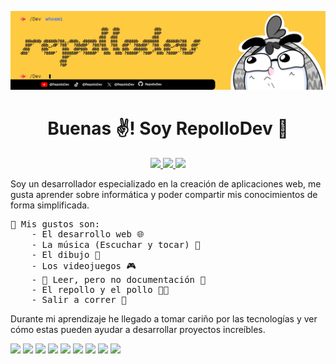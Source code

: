 ![](./assets/github.jpg)

<h1 align="center">Buenas ✌️! Soy <b>RepolloDev</b> 🥬</h1>

<p align="center">
    <a href="https://www.youtube.com/@RepolloDev">
        <img src="https://img.shields.io/badge/YouTube-%23FF0000.svg?style=for-the-badge&logo=YouTube&logoColor=white"/>
    </a>
    <a href="https://www.tiktok.com/@repollodev">
        <img src="https://img.shields.io/badge/TikTok-%23000000.svg?style=for-the-badge&logo=TikTok&logoColor=white"/>
    </a>
    <a href="https://www.linkedin.com/in/repollodev/">
        <img src="https://img.shields.io/badge/linkedin-%230077B5.svg?style=for-the-badge&logo=linkedin&logoColor=white"/>
    </a>
</p>

Soy un desarrollador especializado
en la creación de aplicaciones web,
me gusta aprender sobre informática
y poder compartir mis conocimientos
de forma simplificada.

<pre>
🥳 Mis gustos son:
    - El desarrollo web 🌐
    - La música (Escuchar y tocar) 🎸
    - El dibujo 🎨
    - Los videojuegos 🎮
    - 👀 Leer, pero no documentación 🤫
    - El repollo y el pollo 🥬🍗
    - Salir a correr 💨
</pre>

Durante mi aprendizaje he llegado a
tomar cariño por las tecnologías y
ver cómo estas pueden ayudar a
desarrollar proyectos increíbles.

<p>
    <img src="https://img.shields.io/badge/docker-%230db7ed.svg?style=for-the-badge&logo=docker&logoColor=white"/>
    <img src="https://img.shields.io/badge/Linux-FCC624?style=for-the-badge&logo=linux&logoColor=black"/>
    <img src="https://img.shields.io/badge/typescript-%23007ACC.svg?style=for-the-badge&logo=typescript&logoColor=white"/>
    <img src="https://img.shields.io/badge/python-3670A0?style=for-the-badge&logo=python&logoColor=ffdd54"/>
    <img src="https://img.shields.io/badge/java-%23ED8B00.svg?style=for-the-badge&logo=openjdk&logoColor=white"/>
    <img src="https://img.shields.io/badge/rust-%23000000.svg?style=for-the-badge&logo=rust&logoColor=white"/>
    <img src="https://img.shields.io/badge/sqlite-%2307405e.svg?style=for-the-badge&logo=sqlite&logoColor=white"/>
    <img src="https://img.shields.io/badge/MongoDB-%234ea94b.svg?style=for-the-badge&logo=mongodb&logoColor=white"/>
    <img src="https://img.shields.io/badge/postgres-%23316192.svg?style=for-the-badge&logo=postgresql&logoColor=white"/>
</p>
